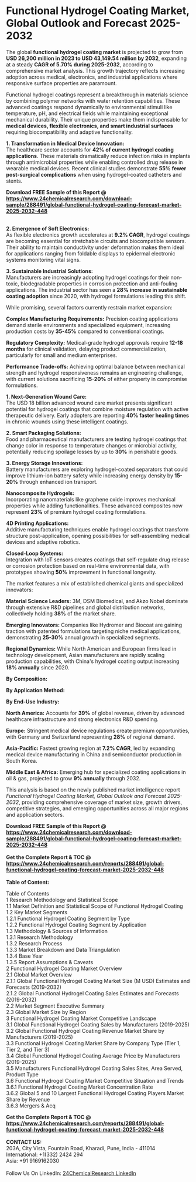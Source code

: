 <h1>Functional Hydrogel Coating Market, Global Outlook and Forecast 2025-2032</h1><p>The global <strong>functional hydrogel coating market</strong> is projected to grow from <strong>USD 26,200 million in 2023 to USD 43,149.54 million by 2032</strong>, expanding at a steady <strong>CAGR of 5.70% during 2025-2032</strong>, according to comprehensive market analysis. This growth trajectory reflects increasing adoption across medical, electronics, and industrial applications where responsive surface properties are paramount.</p><p>Functional hydrogel coatings represent a breakthrough in materials science by combining polymer networks with water retention capabilities. These advanced coatings respond dynamically to environmental stimuli like temperature, pH, and electrical fields while maintaining exceptional mechanical durability. Their unique properties make them indispensable for <strong>medical devices, flexible electronics, and smart industrial surfaces</strong> requiring biocompatibility and adaptive functionality.</p><p><strong>1. Transformation in Medical Device Innovation:</strong><br>
The healthcare sector accounts for <strong>42% of current hydrogel coating applications</strong>. These materials dramatically reduce infection risks in implants through antimicrobial properties while enabling controlled drug release in wearable medical devices. Recent clinical studies demonstrate <strong>55% fewer post-surgical complications</strong> when using hydrogel-coated catheters and stents.</p><div><b>Download FREE Sample of this Report @ 
            <a href="https://www.24chemicalresearch.com/download-sample/288491/global-functional-hydrogel-coating-forecast-market-2025-2032-448">
            https://www.24chemicalresearch.com/download-sample/288491/global-functional-hydrogel-coating-forecast-market-2025-2032-448</a></b></div><br><p><strong>2. Emergence of Soft Electronics:</strong><br>
As flexible electronics growth accelerates at <strong>9.2% CAGR</strong>, hydrogel coatings are becoming essential for stretchable circuits and biocompatible sensors. Their ability to maintain conductivity under deformation makes them ideal for applications ranging from foldable displays to epidermal electronic systems monitoring vital signs.</p><p><strong>3. Sustainable Industrial Solutions:</strong><br>
Manufacturers are increasingly adopting hydrogel coatings for their non-toxic, biodegradable properties in corrosion protection and anti-fouling applications. The industrial sector has seen a <strong>28% increase in sustainable coating adoption</strong> since 2020, with hydrogel formulations leading this shift.</p><p>While promising, several factors currently restrain market expansion:</p><p><strong>Complex Manufacturing Requirements:</strong> Precision coating applications demand sterile environments and specialized equipment, increasing production costs by <strong>35-45%</strong> compared to conventional coatings.</p><p><strong>Regulatory Complexity:</strong> Medical-grade hydrogel approvals require <strong>12-18 months</strong> for clinical validation, delaying product commercialization, particularly for small and medium enterprises.</p><p><strong>Performance Trade-offs:</strong> Achieving optimal balance between mechanical strength and hydrogel responsiveness remains an engineering challenge, with current solutions sacrificing <strong>15-20%</strong> of either property in compromise formulations.</p><p><strong>1. Next-Generation Wound Care:</strong><br>
The USD 18 billion advanced wound care market presents significant potential for hydrogel coatings that combine moisture regulation with active therapeutic delivery. Early adopters are reporting <strong>40% faster healing times</strong> in chronic wounds using these intelligent coatings.</p><p><strong>2. Smart Packaging Solutions:</strong><br>
Food and pharmaceutical manufacturers are testing hydrogel coatings that change color in response to temperature changes or microbial activity, potentially reducing spoilage losses by up to <strong>30%</strong> in perishable goods.</p><p><strong>3. Energy Storage Innovations:</strong><br>
Battery manufacturers are exploring hydrogel-coated separators that could improve lithium-ion battery safety while increasing energy density by <strong>15-20%</strong> through enhanced ion transport.</p><p><strong>Nanocomposite Hydrogels:</strong><br>
	Incorporating nanomaterials like graphene oxide improves mechanical properties while adding functionalities. These advanced composites now represent <strong>23%</strong> of premium hydrogel coating formulations.</p><p><strong>4D Printing Applications:</strong><br>
	Additive manufacturing techniques enable hydrogel coatings that transform structure post-application, opening possibilities for self-assembling medical devices and adaptive robotics.</p><p><strong>Closed-Loop Systems:</strong><br>
	Integration with IoT sensors creates coatings that self-regulate drug release or corrosion protection based on real-time environmental data, with prototypes showing <strong>50%</strong> improvement in functional longevity.</p><p>The market features a mix of established chemical giants and specialized innovators:</p><p><strong>Material Science Leaders:</strong> 3M, DSM Biomedical, and Akzo Nobel dominate through extensive R&amp;D pipelines and global distribution networks, collectively holding <strong>38%</strong> of the market share.</p><p><strong>Emerging Innovators:</strong> Companies like Hydromer and Biocoat are gaining traction with patented formulations targeting niche medical applications, demonstrating <strong>25-30%</strong> annual growth in specialized segments.</p><p><strong>Regional Dynamics:</strong> While North American and European firms lead in technology development, Asian manufacturers are rapidly scaling production capabilities, with China's hydrogel coating output increasing <strong>18% annually</strong> since 2020.</p><p><strong>By Composition:</strong></p><p><strong>By Application Method:</strong></p><p><strong>By End-Use Industry:</strong></p><p><strong>North America:</strong> Accounts for <strong>39%</strong> of global revenue, driven by advanced healthcare infrastructure and strong electronics R&amp;D spending.</p><p><strong>Europe:</strong> Stringent medical device regulations create premium opportunities, with Germany and Switzerland representing <strong>28%</strong> of regional demand.</p><p><strong>Asia-Pacific:</strong> Fastest growing region at <strong>7.2% CAGR</strong>, led by expanding medical device manufacturing in China and semiconductor production in South Korea.</p><p><strong>Middle East &amp; Africa:</strong> Emerging hub for specialized coating applications in oil &amp; gas, projected to grow <strong>9% annually</strong> through 2032.</p><p>This analysis is based on the newly published market intelligence report <em>Functional Hydrogel Coating Market, Global Outlook and Forecast 2025-2032</em>, providing comprehensive coverage of market size, growth drivers, competitive strategies, and emerging opportunities across all major regions and application sectors.</p><div><b>Download FREE Sample of this Report @ 
            <a href="https://www.24chemicalresearch.com/download-sample/288491/global-functional-hydrogel-coating-forecast-market-2025-2032-448">
            https://www.24chemicalresearch.com/download-sample/288491/global-functional-hydrogel-coating-forecast-market-2025-2032-448</a></b></div><br><div><b>Get the Complete Report & TOC @ 
            <a href="https://www.24chemicalresearch.com/reports/288491/global-functional-hydrogel-coating-forecast-market-2025-2032-448">
            https://www.24chemicalresearch.com/reports/288491/global-functional-hydrogel-coating-forecast-market-2025-2032-448</a></b></div><br>
            <b>Table of Content:</b><p>Table of Contents<br />
1 Research Methodology and Statistical Scope<br />
1.1 Market Definition and Statistical Scope of Functional Hydrogel Coating<br />
1.2 Key Market Segments<br />
1.2.1 Functional Hydrogel Coating Segment by Type<br />
1.2.2 Functional Hydrogel Coating Segment by Application<br />
1.3 Methodology & Sources of Information<br />
1.3.1 Research Methodology<br />
1.3.2 Research Process<br />
1.3.3 Market Breakdown and Data Triangulation<br />
1.3.4 Base Year<br />
1.3.5 Report Assumptions & Caveats<br />
2 Functional Hydrogel Coating Market Overview<br />
2.1 Global Market Overview<br />
2.1.1 Global Functional Hydrogel Coating Market Size (M USD) Estimates and Forecasts (2019-2032)<br />
2.1.2 Global Functional Hydrogel Coating Sales Estimates and Forecasts (2019-2032)<br />
2.2 Market Segment Executive Summary<br />
2.3 Global Market Size by Region<br />
3 Functional Hydrogel Coating Market Competitive Landscape<br />
3.1 Global Functional Hydrogel Coating Sales by Manufacturers (2019-2025)<br />
3.2 Global Functional Hydrogel Coating Revenue Market Share by Manufacturers (2019-2025)<br />
3.3 Functional Hydrogel Coating Market Share by Company Type (Tier 1, Tier 2, and Tier 3)<br />
3.4 Global Functional Hydrogel Coating Average Price by Manufacturers (2019-2025)<br />
3.5 Manufacturers Functional Hydrogel Coating Sales Sites, Area Served, Product Type<br />
3.6 Functional Hydrogel Coating Market Competitive Situation and Trends<br />
3.6.1 Functional Hydrogel Coating Market Concentration Rate<br />
3.6.2 Global 5 and 10 Largest Functional Hydrogel Coating Players Market Share by Revenue<br />
3.6.3 Mergers & Acq</p><div><b>Get the Complete Report & TOC @ 
            <a href="https://www.24chemicalresearch.com/reports/288491/global-functional-hydrogel-coating-forecast-market-2025-2032-448">
            https://www.24chemicalresearch.com/reports/288491/global-functional-hydrogel-coating-forecast-market-2025-2032-448</a></b></div><br><b>CONTACT US:</b><br>
            203A, City Vista, Fountain Road, Kharadi, Pune, India - 411014<br>
            International: +1(332) 2424 294<br>
            Asia: +91 9169162030 <br><br>
            Follow Us On LinkedIn: <a href="https://www.linkedin.com/company/24chemicalresearch/">24ChemicalResearch LinkedIn</a>